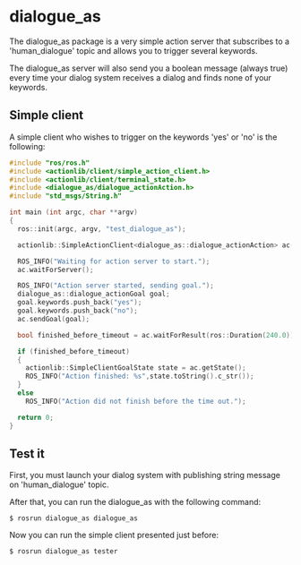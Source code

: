 # dialogue_as

The dialogue_as package is a very simple action server that subscribes to a 'human_dialogue' topic and allows you to trigger several keywords.

The dialogue_as server will also send you a boolean message (always true) every time your dialog system receives a dialog and finds none of your keywords.

## Simple client

A simple client who wishes to trigger on the keywords 'yes' or 'no' is the following:

```cpp
#include "ros/ros.h"
#include <actionlib/client/simple_action_client.h>
#include <actionlib/client/terminal_state.h>
#include <dialogue_as/dialogue_actionAction.h>
#include "std_msgs/String.h"

int main (int argc, char **argv)
{
  ros::init(argc, argv, "test_dialogue_as");

  actionlib::SimpleActionClient<dialogue_as::dialogue_actionAction> ac("dialogue_as", true);

  ROS_INFO("Waiting for action server to start.");
  ac.waitForServer();

  ROS_INFO("Action server started, sending goal.");
  dialogue_as::dialogue_actionGoal goal;
  goal.keywords.push_back("yes");
  goal.keywords.push_back("no");
  ac.sendGoal(goal);

  bool finished_before_timeout = ac.waitForResult(ros::Duration(240.0));

  if (finished_before_timeout)
  {
    actionlib::SimpleClientGoalState state = ac.getState();
    ROS_INFO("Action finished: %s",state.toString().c_str());
  }
  else
    ROS_INFO("Action did not finish before the time out.");

  return 0;
}
```

## Test it

First, you must launch your dialog system with publishing string message on 'human_dialogue' topic.

After that, you can run the dialogue_as with the following command:
```
$ rosrun dialogue_as dialogue_as
```

Now you can run the simple client presented just before:
```
$ rosrun dialogue_as tester
```

